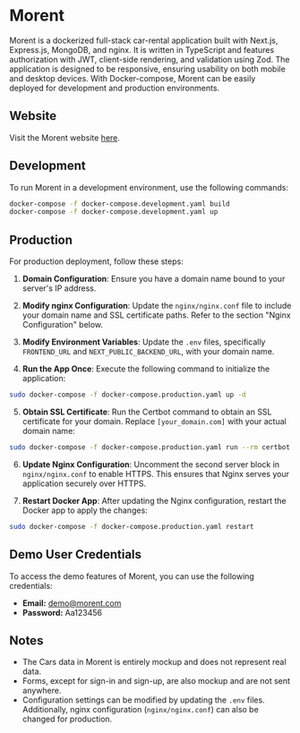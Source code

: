 # Morent

Morent is a dockerized full-stack car-rental application built with Next.js, Express.js, MongoDB, and nginx. It is written in TypeScript and features authorization with JWT, client-side rendering, and validation using Zod. The application is designed to be responsive, ensuring usability on both mobile and desktop devices. With Docker-compose, Morent can be easily deployed for development and production environments.

## Website

Visit the Morent website [here](https://morent.duckdns.org).

## Development

To run Morent in a development environment, use the following commands:

```bash
docker-compose -f docker-compose.development.yaml build
docker-compose -f docker-compose.development.yaml up
```

## Production

For production deployment, follow these steps:

1. **Domain Configuration**: Ensure you have a domain name bound to your server's IP address.

2. **Modify nginx Configuration**: Update the `nginx/nginx.conf` file to include your domain name and SSL certificate paths. Refer to the section "Nginx Configuration" below.

3. **Modify Environment Variables**: Update the `.env` files, specifically `FRONTEND_URL` and `NEXT_PUBLIC_BACKEND_URL`, with your domain name.

4. **Run the App Once**: Execute the following command to initialize the application:

```bash
sudo docker-compose -f docker-compose.production.yaml up -d
```

5. **Obtain SSL Certificate**: Run the Certbot command to obtain an SSL certificate for your domain. Replace `[your_domain.com]` with your actual domain name:

```bash
sudo docker-compose -f docker-compose.production.yaml run --rm certbot certonly --webroot --webroot-path /var/www/certbot/ -d [your_domain.com]
```

6. **Update Nginx Configuration**: Uncomment the second server block in `nginx/nginx.conf` to enable HTTPS. This ensures that Nginx serves your application securely over HTTPS.

7. **Restart Docker App**: After updating the Nginx configuration, restart the Docker app to apply the changes:

```bash
sudo docker-compose -f docker-compose.production.yaml restart
```

## Demo User Credentials

To access the demo features of Morent, you can use the following credentials:

- **Email:** demo@morent.com
- **Password:** Aa123456

## Notes

- The Cars data in Morent is entirely mockup and does not represent real data.
- Forms, except for sign-in and sign-up, are also mockup and are not sent anywhere.
- Configuration settings can be modified by updating the `.env` files. Additionally, nginx configuration (`nginx/nginx.conf`) can also be changed for production.
